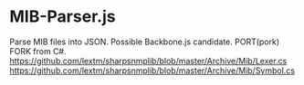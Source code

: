 MIB-Parser.js
=============

Parse MIB files into JSON. Possible Backbone.js candidate. PORT(pork) FORK from C#.
https://github.com/lextm/sharpsnmplib/blob/master/Archive/Mib/Lexer.cs
https://github.com/lextm/sharpsnmplib/blob/master/Archive/Mib/Symbol.cs

